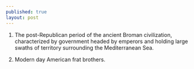 ```yaml
---
published: true
layout: post
---
```


1. The post-Republican period of the ancient Broman civilization, characterized by government headed by emperors and holding large swaths of territory surrounding the Mediterranean Sea. 

2. Modern day American frat brothers.
